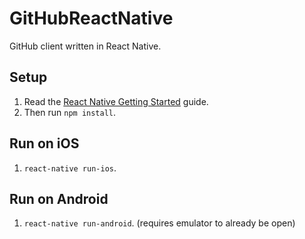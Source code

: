# GitHubReactNative

GitHub client written in React Native.

## Setup

1. Read the [React Native Getting Started](http://facebook.github.io/react-native/docs/getting-started.html#content) guide.
1. Then run `npm install`.

## Run on iOS

1. `react-native run-ios`.

## Run on Android

1. `react-native run-android`. (requires emulator to already be open)